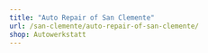 ```yaml
---
title: "Auto Repair of San Clemente"
url: /san-clemente/auto-repair-of-san-clemente/
shop: Autowerkstatt
---
```


